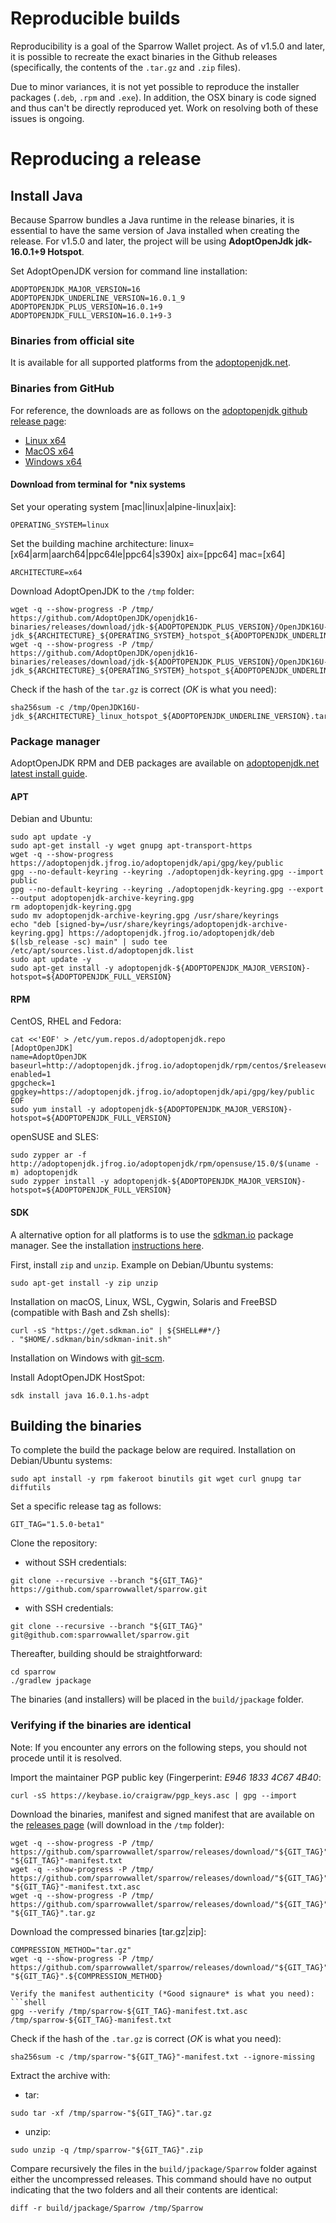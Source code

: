 # Reproducible builds

Reproducibility is a goal of the Sparrow Wallet project. 
As of v1.5.0 and later, it is possible to recreate the exact binaries in the Github releases (specifically, the contents of the `.tar.gz` and `.zip` files).

Due to minor variances, it is not yet possible to reproduce the installer packages (`.deb`, `.rpm` and `.exe`).
In addition, the OSX binary is code signed and thus can't be directly reproduced yet. 
Work on resolving both of these issues is ongoing.

# Reproducing a release

## Install Java

Because Sparrow bundles a Java runtime in the release binaries, it is essential to have the same version of Java installed when creating the release.
For v1.5.0 and later, the project will be using **AdoptOpenJdk jdk-16.0.1+9 Hotspot**.

Set AdoptOpenJDK version for command line installation:
```shell
ADOPTOPENJDK_MAJOR_VERSION=16
ADOPTOPENJDK_UNDERLINE_VERSION=16.0.1_9
ADOPTOPENJDK_PLUS_VERSION=16.0.1+9
ADOPTOPENJDK_FULL_VERSION=16.0.1+9-3
```

### Binaries from official site

It is available for all supported platforms from the [adoptopenjdk.net](https://adoptopenjdk.net/archive.html?variant=openjdk16&jvmVariant=hotspot).

### Binaries from GitHub

For reference, the downloads are as follows on the [adoptopenjdk github release page](https://github.com/AdoptOpenJDK/openjdk16-binaries/releases/jdk-16.0.1+9):
- [Linux x64](https://github.com/AdoptOpenJDK/openjdk16-binaries/releases/download/jdk-16.0.1+9/OpenJDK16U-jdk_x64_linux_hotspot_16.0.1_9.tar.gz)
- [MacOS x64](https://github.com/AdoptOpenJDK/openjdk16-binaries/releases/download/jdk-16.0.1+9/OpenJDK16U-jdk_x64_mac_hotspot_16.0.1_9.tar.gz)
- [Windows x64](https://github.com/AdoptOpenJDK/openjdk16-binaries/releases/download/jdk-16.0.1+9/OpenJDK16U-jdk_x64_windows_hotspot_16.0.1_9.zip)

#### Download from terminal for *nix systems

Set your operating system [mac|linux|alpine-linux|aix]:
```shell
OPERATING_SYSTEM=linux
```

Set the building machine architecture:
linux=[x64|arm|aarch64|ppc64le|ppc64|s390x]
aix=[ppc64]
mac=[x64]
```shell
ARCHITECTURE=x64
```

Download AdoptOpenJDK to the `/tmp` folder:
```shell
wget -q --show-progress -P /tmp/ https://github.com/AdoptOpenJDK/openjdk16-binaries/releases/download/jdk-${ADOPTOPENJDK_PLUS_VERSION}/OpenJDK16U-jdk_${ARCHITECTURE}_${OPERATING_SYSTEM}_hotspot_${ADOPTOPENJDK_UNDERLINE_VERSION}.tar.gz
wget -q --show-progress -P /tmp/  https://github.com/AdoptOpenJDK/openjdk16-binaries/releases/download/jdk-${ADOPTOPENJDK_PLUS_VERSION}/OpenJDK16U-jdk_${ARCHITECTURE}_${OPERATING_SYSTEM}_hotspot_${ADOPTOPENJDK_UNDERLINE_VERSION}.tar.gz.sha256.txt
```

Check if the hash of the `tar.gz` is correct (*OK* is what you need):
```shell
sha256sum -c /tmp/OpenJDK16U-jdk_${ARCHITECTURE}_linux_hotspot_${ADOPTOPENJDK_UNDERLINE_VERSION}.tar.gz.sha256.txt
```

### Package manager

AdoptOpenJDK RPM and DEB packages are available on [adoptopenjdk.net latest install guide](https://adoptopenjdk.net/installation.html?variant=openjdk16&jvmVariant=hotspot#linux-pkg).

#### APT

Debian and Ubuntu:
```shell
sudo apt update -y
sudo apt-get install -y wget gnupg apt-transport-https
wget -q --show-progress https://adoptopenjdk.jfrog.io/adoptopenjdk/api/gpg/key/public
gpg --no-default-keyring --keyring ./adoptopenjdk-keyring.gpg --import public
gpg --no-default-keyring --keyring ./adoptopenjdk-keyring.gpg --export --output adoptopenjdk-archive-keyring.gpg
rm adoptopenjdk-keyring.gpg
sudo mv adoptopenjdk-archive-keyring.gpg /usr/share/keyrings
echo "deb [signed-by=/usr/share/keyrings/adoptopenjdk-archive-keyring.gpg] https://adoptopenjdk.jfrog.io/adoptopenjdk/deb $(lsb_release -sc) main" | sudo tee /etc/apt/sources.list.d/adoptopenjdk.list
sudo apt update -y
sudo apt-get install -y adoptopenjdk-${ADOPTOPENJDK_MAJOR_VERSION}-hotspot=${ADOPTOPENJDK_FULL_VERSION}
```

#### RPM

CentOS, RHEL and Fedora:
```shell
cat <<'EOF' > /etc/yum.repos.d/adoptopenjdk.repo
[AdoptOpenJDK]
name=AdoptOpenJDK
baseurl=http://adoptopenjdk.jfrog.io/adoptopenjdk/rpm/centos/$releasever/$basearch
enabled=1
gpgcheck=1
gpgkey=https://adoptopenjdk.jfrog.io/adoptopenjdk/api/gpg/key/public
EOF
sudo yum install -y adoptopenjdk-${ADOPTOPENJDK_MAJOR_VERSION}-hotspot=${ADOPTOPENJDK_FULL_VERSION}
```

openSUSE and SLES:
```shell
sudo zypper ar -f http://adoptopenjdk.jfrog.io/adoptopenjdk/rpm/opensuse/15.0/$(uname -m) adoptopenjdk
sudo zypper install -y adoptopenjdk-${ADOPTOPENJDK_MAJOR_VERSION}-hotspot=${ADOPTOPENJDK_FULL_VERSION}
```

#### SDK

A alternative option for all platforms is to use the [sdkman.io](https://sdkman.io/) package manager.
See the installation [instructions here](https://sdkman.io/install).

First, install `zip` and `unzip`. Example on Debian/Ubuntu systems:
```shell
sudo apt-get install -y zip unzip
```

Installation on macOS, Linux, WSL, Cygwin, Solaris and FreeBSD (compatible with Bash and Zsh shells):
```shell
curl -sS "https://get.sdkman.io" | ${SHELL##*/}
. "$HOME/.sdkman/bin/sdkman-init.sh"
```

Installation on Windows with [git-scm](https://git-scm.com/download/win).

Install AdoptOpenJDK HostSpot:
```shell
sdk install java 16.0.1.hs-adpt
```

## Building the binaries

To complete the build the package below are required. Installation on Debian/Ubuntu systems:
```shell
sudo apt install -y rpm fakeroot binutils git wget curl gnupg tar diffutils
```

Set a specific release tag as follows:
```shell
GIT_TAG="1.5.0-beta1"
```

Clone the repository:

* without SSH credentials:
```shell
git clone --recursive --branch "${GIT_TAG}" https://github.com/sparrowwallet/sparrow.git
```

* with SSH credentials:
```shell
git clone --recursive --branch "${GIT_TAG}" git@github.com:sparrowwallet/sparrow.git
```

Thereafter, building should be straightforward:
```shell
cd sparrow
./gradlew jpackage
```

The binaries (and installers) will be placed in the `build/jpackage` folder.

### Verifying if the binaries are identical

Note: If you encounter any errors on the following steps, you should not procede until it is resolved.

Import the maintainer PGP public key (Fingerperint: *E946 1833 4C67 4B40*:
```shell
curl -sS https://keybase.io/craigraw/pgp_keys.asc | gpg --import
```

Download the binaries, manifest and signed manifest that are available on the [releases page](https://github.com/sparrowwallet/sparrow/releases) (will download in the `/tmp` folder):
```shell
wget -q --show-progress -P /tmp/ https://github.com/sparrowwallet/sparrow/releases/download/"${GIT_TAG}"/sparrow-"${GIT_TAG}"-manifest.txt
wget -q --show-progress -P /tmp/ https://github.com/sparrowwallet/sparrow/releases/download/"${GIT_TAG}"/sparrow-"${GIT_TAG}"-manifest.txt.asc
wget -q --show-progress -P /tmp/ https://github.com/sparrowwallet/sparrow/releases/download/"${GIT_TAG}"/sparrow-"${GIT_TAG}".tar.gz
```

Download the compressed binaries [tar.gz|zip]:
```shell
COMPRESSION_METHOD="tar.gz"
wget -q --show-progress -P /tmp/ https://github.com/sparrowwallet/sparrow/releases/download/"${GIT_TAG}"/sparrow-"${GIT_TAG}".${COMPRESSION_METHOD}

Verify the manifest authenticity (*Good signaure* is what you need):
```shell
gpg --verify /tmp/sparrow-${GIT_TAG}-manifest.txt.asc /tmp/sparrow-${GIT_TAG}-manifest.txt
```

Check if the hash of the `.tar.gz` is correct (*OK* is what you need):
```shell
sha256sum -c /tmp/sparrow-"${GIT_TAG}"-manifest.txt --ignore-missing
```

Extract the archive with:
* tar:
```shell
sudo tar -xf /tmp/sparrow-"${GIT_TAG}".tar.gz
```
* unzip:
```shell
sudo unzip -q /tmp/sparrow-"${GIT_TAG}".zip
```

Compare recursively the files in the `build/jpackage/Sparrow` folder against either the uncompressed releases. This command should have no output indicating that the two folders and all their contents are identical: 
```shell
diff -r build/jpackage/Sparrow /tmp/Sparrow
```

